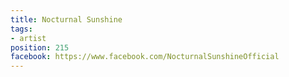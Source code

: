 ```yaml
---
title: Nocturnal Sunshine
tags:
- artist
position: 215
facebook: https://www.facebook.com/NocturnalSunshineOfficial
---
```



